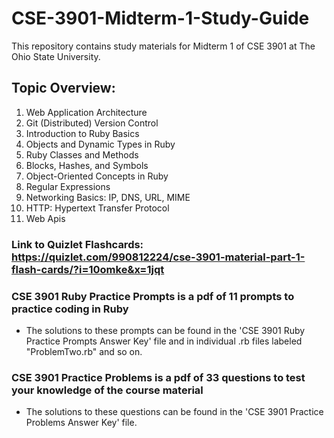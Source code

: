 # CSE-3901-Midterm-1-Study-Guide
This repository contains study materials for Midterm 1 of CSE 3901 at The Ohio State University.
## Topic Overview:
1. Web Application Architecture
2. Git (Distributed) Version Control
3. Introduction to Ruby Basics
4. Objects and Dynamic Types in Ruby
5. Ruby Classes and Methods
6. Blocks, Hashes, and Symbols
7. Object-Oriented Concepts in Ruby
8. Regular Expressions
9. Networking Basics: IP, DNS, URL, MIME
10. HTTP: Hypertext Transfer Protocol
11. Web Apis

### Link to Quizlet Flashcards: https://quizlet.com/990812224/cse-3901-material-part-1-flash-cards/?i=10omke&x=1jqt

### CSE 3901 Ruby Practice Prompts is a pdf of 11 prompts to practice coding in Ruby
- The solutions to these prompts can be found in the 'CSE 3901 Ruby Practice Prompts Answer Key' file and in individual .rb files labeled "ProblemTwo.rb" and so on.

### CSE 3901 Practice Problems is a pdf of 33 questions to test your knowledge of the course material
- The solutions to these questions can be found in the 'CSE 3901 Practice Problems Answer Key' file.
  
